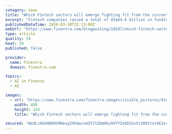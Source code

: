 ```yaml
---
category: news
title: "Which Fintech sectors will emerge fighting fit from the current Covid-19 crisis?"
excerpt: "Fintech companies raised a total of US$44.6 billion in funding through 1,813 transactions ... We are already seeing significant activities, which also include the integration Artificial Intelligence (AI) into Robo-advisory. The future of payments was already transforming, as new entrants enable the market with new technologies; such as ..."
publishedDateTime: 2020-03-30T22:13:00Z
webUrl: "https://www.finextra.com/blogposting/18597/which-fintech-sectors-will-emerge-fighting-fit-from-the-current-covid-19-crisis"
type: article
quality: 19
heat: 19
published: false

provider:
  name: Finextra
  domain: finextra.com

topics:
  - AI in Finance
  - AI

images:
  - url: "https://www.finextra.com/finextra-images/visible_pictures/41e3cbed-995e-4027-b81a-ec4c54540882.jpg"
    width: 480
    height: 324
    title: "Which Fintech sectors will emerge fighting fit from the current Covid-19 crisis?"

secured: "WodLz9GVH0D0t0Neuy2XhUwco4ZVlh1DmHkxXH7YZs6D1GvStZ0OtteJ4E3vcHGKl7FZpHhwgnHjWzjnk1XjHYWwvTpwyVrIiu9qYiUS92ABmg8fNWUhtX8H9SQsSvl+2jZ0gr2EKzCUA2h9y6t63J89S5DgbmlxuMU26yvsIR/1bh9ddHz6nUb6FU2InpCPwHlwWtzV/Cu8c+JTsBFySvw8wxHBPpM/Vrn/aQoe2bHeeir2FMt/i5k8ZHbhWjUlftGwsxPJdwYHzWKecD2FMfS/y6HKmlFzwOTTrTV8mEUZ4yUo9ZsFpVAJYoO34Cn9;JTrE6U4cS1qrQS5nQ6L5zA=="
---
```


